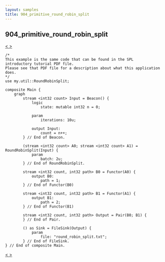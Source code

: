 ```yaml
---
layout: samples
title: 904_primitive_round_robin_split
---
```


## 904_primitive_round_robin_split

<div class="sampleNav"><a class="button" href="../903_unique_Uniq.spl/"> < </a><a class="button" href="../905_gate_load_balancer_Main.spl/"> > </a>
</div>

~~~~~~
/*
This example is the same code that can be found in the SPL introductory tutorial PDF file.
Please see that PDF file for a description about what this application does.
*/
use my.util::RoundRobinSplit;

composite Main {
	graph
		stream <int32 count> Input = Beacon() {
			logic
				state: mutable int32 n = 0;
				
			param
				iterations:	10u;
				
			output Input:
				count = n++;			
		} // End of Beacon.
		
		(stream <int32 count> A0; stream <int32 count> A1) = RoundRobinSplit(Input) {
			param
				batch: 2u;
		} // End of RoundRobinSplit.
		
		stream <int32 count, int32 path> B0 = Functor(A0) {
			output B0:
				path = 1;
		} // End of Functor(B0)
		
		stream <int32 count, int32 path> B1 = Functor(A1) {
			output B1:
				path = 2;
		} // End of Functor(B1)
		
		stream <int32 count, int32 path> Output = Pair(B0; B1) {
		} // End of Pair.
		
		() as Sink = FileSink(Output) {
			param
				file: "round_robin_split.txt";
		} // End of FileSink.
} // End of composite Main.

~~~~~~

<div class="sampleNav"><a class="button" href="../903_unique_Uniq.spl/"> < </a><a class="button" href="../905_gate_load_balancer_Main.spl/"> > </a>
</div>

